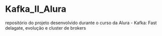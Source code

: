# Kafka_II_Alura
repositório do projeto desenvolvido durante o curso da Alura - Kafka: Fast delagate, evolução e cluster de brokers
